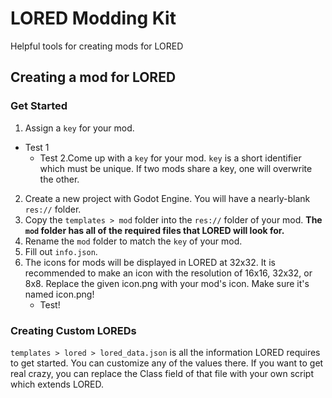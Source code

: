 # LORED Modding Kit
Helpful tools for creating mods for LORED

## Creating a mod for LORED
### Get Started
1. Assign a `key` for your mod.
- Test 1
  - Test 2.Come up with a `key` for your mod. `key` is a short identifier which must be unique. If two mods share a key, one will overwrite the other.
2. Create a new project with Godot Engine. You will have a nearly-blank `res://` folder.
3. Copy the `templates > mod` folder into the `res://` folder of your mod. **The `mod` folder has all of the required files that LORED will look for.**
4. Rename the `mod` folder to match the `key` of your mod.
5. Fill out `info.json`.
6. The icons for mods will be displayed in LORED at 32x32. It is recommended to make an icon with the resolution of 16x16, 32x32, or 8x8. Replace the given icon.png with your mod's icon. Make sure it's named icon.png!
	- Test!

### Creating Custom LOREDs
`templates > lored > lored_data.json` is all the information LORED requires to get started. You can customize any of the values there.
If you want to get real crazy, you can replace the Class field of that file with your own script which extends LORED.
